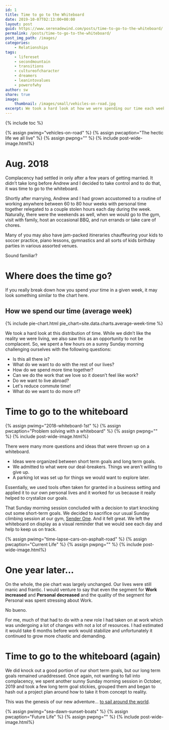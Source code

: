 ```yaml
---
id: 1
title: Time to go to the Whiteboard
date: 2019-10-07T02:13:00+00:00
layout: post
guid: https://www.serenadewind.com/posts/time-to-go-to-the-whiteboard/
permalink: /posts/time-to-go-to-the-whiteboard/
post_img_path: /images/
categories:
    - Relationships
tags:
    - lifereset
    - secondmountain
    - transitions
    - cultureofcharacter
    - dreamers
    - leanintovalues
    - powerofwhy
author: sw
share: true
image:
    thumbnail: /images/small/vehicles-on-road.jpg 
excerpt: We took a hard look at how we were spending our time each week. While we didn’t like what we were seeing, we also saw this as an opportunity to ask some hard questions. And to solve them, it was time to go to the whiteboard.
---
```

{% include toc %}

{% assign pwimg="vehicles-on-road" %}
{% assign pwcaption="The hectic life we all live" %}
{% assign pwpng="" %}
{% include post-wide-image.html%}

# Aug. 2018

Complacency had settled in only after a few years of getting married. It didn’t take long before Andrew and I decided to take control and to do that, it was time to go to the whiteboard.

Shortly after marrying, Andrew and I had grown accustomed to a routine of working anywhere between 60 to 80 hour weeks with personal time together relegated to a couple stolen hours each day during the week. Naturally, there were the weekends as well, when we would go to the gym, visit with family, host an occasional BBQ, and run errands or take care of chores.

Many of you may also have jam-packed itineraries chauffeuring your kids to soccer practice, piano lessons, gymnastics and all sorts of kids birthday parties in various assorted venues.

Sound familiar?

# Where does the time go?

If you really break down how you spend your time in a given week, it may look something similar to the chart here.

## How we spend our time (average week)

{% include pie-chart.html pie_chart=site.data.charts.average-week-time %}

We took a hard look at this distribution of time. While we didn’t like the reality we were living, we also saw this as an opportunity to not be complacent. So, we spent a few hours on a sunny Sunday morning challenging ourselves with the following questions:

-  Is this all there is?
-  What do we want to do with the rest of our lives?
-  How do we spend more time together?
-  Can we do the work that we love so it doesn’t feel like work?
-  Do we want to live abroad?
-  Let's reduce commute time!
-  What do we want to do more of?

# Time to go to the whiteboard

{% assign pwimg="2018-whiteboard-1st" %}
{% assign pwcaption="Problem solving with a whiteboard" %}
{% assign pwpng="" %}
{% include post-wide-image.html%}

There were many more questions and ideas that were thrown up on a whiteboard.

-  Ideas were organized between short term goals and long term goals.
-  We admitted to what were our deal-breakers. Things we aren't willing to give up.
-  A parking lot was set up for things we would want to explore later.

Essentially, we used tools often taken for granted in a business setting and applied it to our own personal lives and it worked for us because it really helped to crystalize our goals.

That Sunday morning session concluded with a decision to start knocking out some short-term goals. We decided to sacrifice our usual Sunday climbing session at our gym, [Sender One](https://www.senderoneclimbing.com/ "Sender One website"). And it felt great. We left the whiteboard on display as a visual reminder that we would see each day and help to keep us on track.

{% assign pwimg="time-lapse-cars-on-asphalt-road" %}
{% assign pwcaption="Current Life" %}
{% assign pwpng="" %}
{% include post-wide-image.html%}

# One year later&#8230;

On the whole, the pie chart was largely unchanged. Our lives were still manic and frantic. I would venture to say that even the segment for **Work increased** and **Personal decreased** and the quality of the segment for Personal was spent stressing about Work.

No bueno.

For me, much of that had to do with a new role I had taken on at work which was undergoing a lot of changes with not a lot of resources. I had estimated it would take 6 months before work would stabilize and unfortunately it continued to grow more chaotic and demanding.

# Time to go to the whiteboard (again)

We did knock out a good portion of our short term goals, but our long term goals remained unaddressed. Once again, not wanting to fall into complacency, we spent another sunny Sunday morning session in October, 2019 and took a few long term goal stickies, grouped them and began to hash out a project plan around how to take it from concept to reality.

This was the genesis of our new adventure... [to sail around the world](https://serenadewind.com/relationships/sailing-around-the-world/ "Sailing around the world").

{% assign pwimg="sea-dawn-sunset-boats" %}
{% assign pwcaption="Future Life" %}
{% assign pwpng="" %}
{% include post-wide-image.html%}
